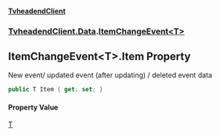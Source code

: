 #### [TvheadendClient](./index.md 'index')
### [TvheadendClient.Data](./TvheadendClient-Data.md 'TvheadendClient.Data').[ItemChangeEvent&lt;T&gt;](./TvheadendClient-Data-ItemChangeEvent-T-.md 'TvheadendClient.Data.ItemChangeEvent&lt;T&gt;')
## ItemChangeEvent&lt;T&gt;.Item Property
New event/ updated event (after updating) / deleted event data  
```csharp
public T Item { get; set; }
```
#### Property Value
[T](./TvheadendClient-Data-ItemChangeEvent-T-.md#TvheadendClient-Data-ItemChangeEvent-T--T 'TvheadendClient.Data.ItemChangeEvent&lt;T&gt;.T')  
